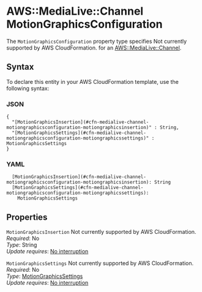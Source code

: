 # AWS::MediaLive::Channel MotionGraphicsConfiguration<a name="aws-properties-medialive-channel-motiongraphicsconfiguration"></a>

<a name="aws-properties-medialive-channel-motiongraphicsconfiguration-description"></a>The `MotionGraphicsConfiguration` property type specifies Not currently supported by AWS CloudFormation\. for an [AWS::MediaLive::Channel](aws-resource-medialive-channel.md)\.

## Syntax<a name="aws-properties-medialive-channel-motiongraphicsconfiguration-syntax"></a>

To declare this entity in your AWS CloudFormation template, use the following syntax:

### JSON<a name="aws-properties-medialive-channel-motiongraphicsconfiguration-syntax.json"></a>

```
{
  "[MotionGraphicsInsertion](#cfn-medialive-channel-motiongraphicsconfiguration-motiongraphicsinsertion)" : String,
  "[MotionGraphicsSettings](#cfn-medialive-channel-motiongraphicsconfiguration-motiongraphicssettings)" : MotionGraphicsSettings
}
```

### YAML<a name="aws-properties-medialive-channel-motiongraphicsconfiguration-syntax.yaml"></a>

```
  [MotionGraphicsInsertion](#cfn-medialive-channel-motiongraphicsconfiguration-motiongraphicsinsertion): String
  [MotionGraphicsSettings](#cfn-medialive-channel-motiongraphicsconfiguration-motiongraphicssettings): 
    MotionGraphicsSettings
```

## Properties<a name="aws-properties-medialive-channel-motiongraphicsconfiguration-properties"></a>

`MotionGraphicsInsertion`  <a name="cfn-medialive-channel-motiongraphicsconfiguration-motiongraphicsinsertion"></a>
Not currently supported by AWS CloudFormation\.  
*Required*: No  
*Type*: String  
*Update requires*: [No interruption](https://docs.aws.amazon.com/AWSCloudFormation/latest/UserGuide/using-cfn-updating-stacks-update-behaviors.html#update-no-interrupt)

`MotionGraphicsSettings`  <a name="cfn-medialive-channel-motiongraphicsconfiguration-motiongraphicssettings"></a>
Not currently supported by AWS CloudFormation\.  
*Required*: No  
*Type*: [MotionGraphicsSettings](aws-properties-medialive-channel-motiongraphicssettings.md)  
*Update requires*: [No interruption](https://docs.aws.amazon.com/AWSCloudFormation/latest/UserGuide/using-cfn-updating-stacks-update-behaviors.html#update-no-interrupt)